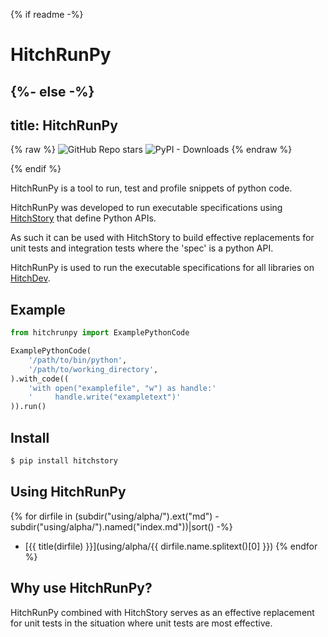 {% if readme -%}
# HitchRunPy
{%- else -%}
---
title: HitchRunPy
---

{% raw %}
<img alt="GitHub Repo stars" src="https://img.shields.io/github/stars/hitchdev/hitchrunpy?style=social"> 
<img alt="PyPI - Downloads" src="https://img.shields.io/pypi/dm/hitchrunpy">
{% endraw %}

{% endif %}

HitchRunPy is a tool to run, test and profile snippets of python code.

HitchRunPy was developed to run executable specifications
using [HitchStory](https://hitchdev.com/hitchstory) that define
Python APIs.

As such it can be used with HitchStory to build effective replacements
for unit tests and integration tests where the 'spec' is a python API.

HitchRunPy is used to run the executable specifications for all libraries
on [HitchDev](https://hitchdev.com/).

## Example


```python
from hitchrunpy import ExamplePythonCode

ExamplePythonCode(
    '/path/to/bin/python',
    '/path/to/working_directory',
).with_code((
    'with open("examplefile", "w") as handle:'
    '     handle.write("exampletext")'
)).run()
```


## Install

```sh
$ pip install hitchstory
```

## Using HitchRunPy

{% for dirfile in (subdir("using/alpha/").ext("md") - subdir("using/alpha/").named("index.md"))|sort() -%}
- [{{ title(dirfile) }}](using/alpha/{{ dirfile.name.splitext()[0] }})
{% endfor %}


## Why use HitchRunPy?

HitchRunPy combined with HitchStory serves as an effective replacement for unit tests
in the situation where unit tests are most effective.
